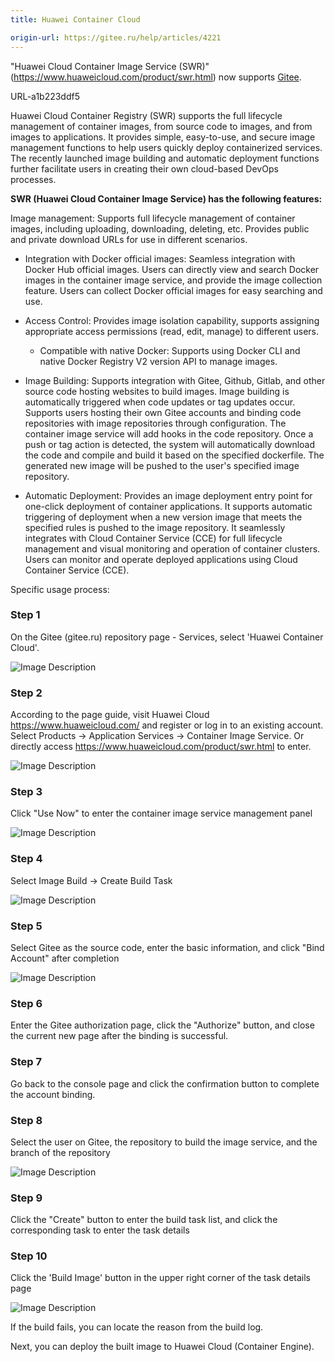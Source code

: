 ```yaml
---
title: Huawei Container Cloud

origin-url: https://gitee.ru/help/articles/4221
---
```


"Huawei Cloud Container Image Service (SWR)" (https://www.huaweicloud.com/product/swr.html) now supports [Gitee](https://gitee.ru/).

URL-a1b223ddf5

Huawei Cloud Container Registry (SWR) supports the full lifecycle management of container images, from source code to images, and from images to applications. It provides simple, easy-to-use, and secure image management functions to help users quickly deploy containerized services. The recently launched image building and automatic deployment functions further facilitate users in creating their own cloud-based DevOps processes.

**SWR (Huawei Cloud Container Image Service) has the following features:**

Image management: Supports full lifecycle management of container images, including uploading, downloading, deleting, etc. Provides public and private download URLs for use in different scenarios.

- Integration with Docker official images: Seamless integration with Docker Hub official images. Users can directly view and search Docker images in the container image service, and provide the image collection feature. Users can collect Docker official images for easy searching and use.

- Access Control: Provides image isolation capability, supports assigning appropriate access permissions (read, edit, manage) to different users.

  - Compatible with native Docker: Supports using Docker CLI and native Docker Registry V2 version API to manage images.

- Image Building: Supports integration with Gitee, Github, Gitlab, and other source code hosting websites to build images. Image building is automatically triggered when code updates or tag updates occur. Supports users hosting their own Gitee accounts and binding code repositories with image repositories through configuration. The container image service will add hooks in the code repository. Once a push or tag action is detected, the system will automatically download the code and compile and build it based on the specified dockerfile. The generated new image will be pushed to the user's specified image repository.

- Automatic Deployment: Provides an image deployment entry point for one-click deployment of container applications. It supports automatic triggering of deployment when a new version image that meets the specified rules is pushed to the image repository. It seamlessly integrates with Cloud Container Service (CCE) for full lifecycle management and visual monitoring and operation of container clusters. Users can monitor and operate deployed applications using Cloud Container Service (CCE).

Specific usage process:

### Step 1

On the Gitee (gitee.ru) repository page - Services, select 'Huawei Container Cloud'.

![Image Description](https://images.gitee.ru/uploads/images/2018/0829/153110_570f319d_669935.png )

### Step 2

According to the page guide, visit Huawei Cloud <https://www.huaweicloud.com/> and register or log in to an existing account. Select Products -> Application Services -> Container Image Service.
Or directly access <https://www.huaweicloud.com/product/swr.html> to enter.

![Image Description](https://images.gitee.ru/uploads/images/2018/0829/153122_935eba6a_669935.png )

### Step 3

Click "Use Now" to enter the container image service management panel

![Image Description](https://images.gitee.ru/uploads/images/2018/0829/153132_1e34a01c_669935.png )

### Step 4

Select Image Build -> Create Build Task

![Image Description](https://images.gitee.ru/uploads/images/2018/0829/153140_18151c9c_669935.png )

### Step 5

Select Gitee as the source code, enter the basic information, and click "Bind Account" after completion

![Image Description](https://images.gitee.ru/uploads/images/2018/0829/153155_361af3fb_669935.png )

### Step 6

Enter the Gitee authorization page, click the "Authorize" button, and close the current new page after the binding is successful.

### Step 7

Go back to the console page and click the confirmation button to complete the account binding.

### Step 8

Select the user on Gitee, the repository to build the image service, and the branch of the repository

![Image Description](https://images.gitee.ru/uploads/images/2018/0829/153225_a80bde09_669935.png )

### Step 9

Click the "Create" button to enter the build task list, and click the corresponding task to enter the task details

### Step 10

Click the 'Build Image' button in the upper right corner of the task details page

![Image Description](https://images.gitee.ru/uploads/images/2018/0829/153234_67c74cf0_669935.png )

If the build fails, you can locate the reason from the build log.

Next, you can deploy the built image to Huawei Cloud (Container Engine).
